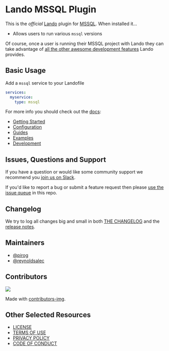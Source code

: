# Lando MSSQL Plugin

This is the _official_ [Lando](https://lando.dev) plugin for [MSSQL](https://www.microsoft.com/en-us/sql-server/sql-server-2016). When installed it...

* Allows users to run various `mssql` versions

Of course, once a user is running their MSSQL project with Lando they can take advantage of [all the other awesome development features](https://docs.lando.dev) Lando provides.

## Basic Usage

Add a `mssql` service to your Landofile

```yaml
services:
  myservice:
    type: mssql
```

For more info you should check out the [docs](https://docs.lando.dev/mssql):

* [Getting Started](https://docs.lando.dev/mssql/)
* [Configuration](https://docs.lando.dev/mssql/config.html)
* [Guides](https://docs.lando.dev/mssql/accessing-logs.html)
* [Examples](https://github.com/lando/mssql/tree/main/examples)
* [Development](https://docs.lando.dev/mssql/development.html)

## Issues, Questions and Support

If you have a question or would like some community support we recommend you [join us on Slack](https://launchpass.com/devwithlando).

If you'd like to report a bug or submit a feature request then please [use the issue queue](https://github.com/lando/mssql/issues/new/choose) in this repo.

## Changelog

We try to log all changes big and small in both [THE CHANGELOG](https://github.com/lando/mssql/blob/main/CHANGELOG.md) and the [release notes](https://github.com/lando/mssql/releases).


## Maintainers

* [@pirog](https://github.com/pirog)
* [@reynoldsalec](https://github.com/reynoldsalec)

## Contributors

<a href="https://github.com/lando/mssql/graphs/contributors">
  <img src="https://contrib.rocks/image?repo=lando/mssql" />
</a>

Made with [contributors-img](https://contrib.rocks).

## Other Selected Resources

* [LICENSE](/LICENSE)
* [TERMS OF USE](https://docs.lando.dev/terms)
* [PRIVACY POLICY](https://docs.lando.dev/privacy)
* [CODE OF CONDUCT](https://docs.lando.dev/coc)

